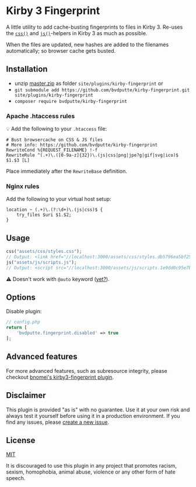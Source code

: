 # Kirby 3 Fingerprint

A little utility to add cache-busting fingerprints to files in Kirby 3.
Re-uses the [`css()`](https://getkirby.com/docs/reference/templates/helpers/css) and [`js()`](https://getkirby.com/docs/reference/templates/helpers/js)-helpers in Kirby 3 as much as possible.

When the files are updated, new hashes are added to the filenames automatically; so browser cache gets busted.

## Installation

- unzip [master.zip](https://github.com/bvdputte/kirby-fingerprint/archive/master.zip) as folder `site/plugins/kirby-fingerprint` or
- `git submodule add https://github.com/bvdputte/kirby-fingerprint.git site/plugins/kirby-fingerprint`
- `composer require bvdputte/kirby-fingerprint`

### Apache .htaccess rules

💡 Add the following to your `.htaccess` file:

```
# Bust browsercache on CSS & JS files
# More info: https://github.com/bvdputte/kirby-fingerprint
RewriteCond %{REQUEST_FILENAME} !-f
RewriteRule ^(.+)\.([0-9a-z]{32})\.(js|css|png|jpe?g|gif|svg|ico)$ $1.$3 [L]
```

Place immediately after the `RewriteBase` definition.

### Nginx rules

Add the following to your virtual host setup:

```
location ~ (.+)\.(?:\d+)\.(js|css)$ {
    try_files $uri $1.$2;
}
```

## Usage

```php
css("assets/css/styles.css");
// Output: <link href="//localhost:3000/assets/css/styles.db5796ea5bf253bb7be3526eb083e068.css" rel="stylesheet">
js("assets/js/scripts.js");
// Output: <script src="//localhost:3000/assets/js/scripts.1e9dd0c95e7b12ce96729501c7585deb.js"></script>
```

⚠️ Doesn't work with `@auto` keyword ([yet?](https://github.com/getkirby/kirby/issues/1608)).

## Options

Disable plugin:

```php
// config.php
return [
    'bvdputte.fingerprint.disabled' => true
];
```

## Advanced features

For more advanced features, such as subresource integrity, please checkout [bnomei's kirby3-fingerprint plugin](https://github.com/bnomei/kirby3-fingerprint).

## Disclaimer

This plugin is provided "as is" with no guarantee. Use it at your own risk and always test it yourself before using it in a production environment. If you find any issues, please [create a new issue](https://github.com/bvdputte/kirby-fingerprint/issues/new).

## License

[MIT](https://opensource.org/licenses/MIT)

It is discouraged to use this plugin in any project that promotes racism, sexism, homophobia, animal abuse, violence or any other form of hate speech.